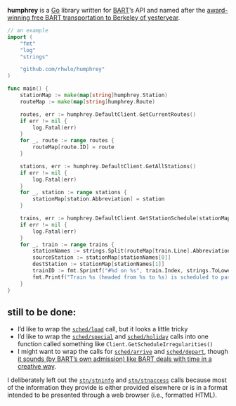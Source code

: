 **humphrey** is a [Go][] library written for [BART][]’s API and named after the [award-winning free BART transportation to Berkeley of yesteryear][history].

```go
// an example
import (
	"fmt"
	"log"
	"strings"

	"github.com/rhwlo/humphrey"
)

func main() {
	stationMap := make(map[string]humphrey.Station)
	routeMap := make(map[string]humphrey.Route)

	routes, err := humphrey.DefaultClient.GetCurrentRoutes()
	if err != nil {
		log.Fatal(err)
	}
	for _, route := range routes {
		routeMap[route.ID] = route
	}

	stations, err := humphrey.DefaultClient.GetAllStations()
	if err != nil {
		log.Fatal(err)
	}
	for _, station := range stations {
		stationMap[station.Abbreviation] = station
	}

	trains, err := humphrey.DefaultClient.GetStationSchedule(stationMap["MCAR"])
	if err != nil {
		log.Fatal(err)
	}
	for _, train := range trains {
		stationNames := strings.Split(routeMap[train.Line].Abbreviation, "-")
		sourceStation := stationMap[stationNames[0]]
		destStation := stationMap[stationNames[1]]
		trainID := fmt.Sprintf("#%d on %s", train.Index, strings.ToLower(train.Line))
		fmt.Printf("Train %s (headed from %s to %s) is scheduled to pass %s at %s\n", trainID, sourceStation.Name, destStation.Name, stationMap["MCAR"].Name, train.Time.Format("3:04 PM"))
	}
}
```

## still to be done:

- I’d like to wrap the [`sched/load`][] call, but it looks a little tricky
- I’d like to wrap the [`sched/special`][] and [`sched/holiday`][] calls into one function called something like `Client.GetScheduleIrregularities()`
- I might want to wrap the calls for [`sched/arrive`][] and [`sched/depart`][], though [it sounds (by BART’s own admission) like BART deals with time in a creative way][0].

I deliberately left out the [`stn/stninfo`][] and [`stn/stnaccess`][] calls because most of the information they provide is either provided elsewhere or is in a format intended to be presented through a web browser (i.e., formatted HTML).

[0]: http://api.bart.gov/docs/overview/barttime.aspx
[`sched/arrive`]: http://api.bart.gov/docs/sched/arrive.aspx
[`sched/depart`]: http://api.bart.gov/docs/sched/depart.aspx
[`sched/load`]: http://api.bart.gov/docs/sched/load.aspx
[`sched/holiday`]: http://api.bart.gov/docs/sched/holiday.aspx
[`sched/special`]: http://api.bart.gov/docs/sched/special.aspx
[`stn/stnaccess`]: http://api.bart.gov/docs/stn/stnaccess.aspx
[`stn/stninfo`]: http://api.bart.gov/docs/stn/stninfo.aspx
[history]: http://web.archive.org/web/20030325171434/http://www.mtc.ca.gov/whats_happening/awards/1977.htm
[Go]: https://golang.org/
[BART]: http://bart.gov/

